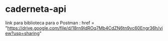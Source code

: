 # caderneta-api
link para biblioteca para o Postman : href = "https://drive.google.com/file/d/18rn9ldROq7Mb4CdZN6tn9vc60Engr36h/view?usp=sharing"
